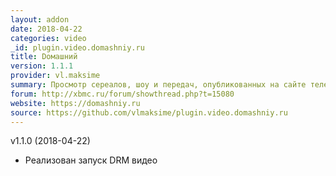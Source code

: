 ```yaml
---
layout: addon
date: 2018-04-22
categories: video
_id: plugin.video.domashniy.ru
title: Dомашний
version: 1.1.1
provider: vl.maksime
summary: Просмотр сереалов, шоу и передач, опубликованных на сайте телеканала "Домашний"
forum: http://xbmc.ru/forum/showthread.php?t=15080
website: https://domashniy.ru
source: https://github.com/vlmaksime/plugin.video.domashniy.ru
---
```

v1.1.0 (2018-04-22)
- Реализован запуск DRM видео